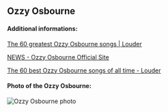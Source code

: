 ## Ozzy Osbourne
#### Additional informations:
[The 60 greatest Ozzy Osbourne songs | Louder](https://www.loudersound.com/features/the-60-best-Ozzy-Osbourne-songs)

[NEWS - Ozzy Osbourne Official Site](https://www.ozzy.com/news)

[The 60 best Ozzy Osbourne songs of all time - Louder](https://www.loudersound.com/features/the-60-best-Ozzy-Osbourne-songs/5)

#### Photo of the Ozzy Osbourne:
![Ozzy Osbourne photo](https:https://i.pinimg.com/originals/11/e8/c9/11e8c9a55c3c63b3a528edcf844f52ae.jpg)
